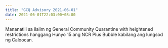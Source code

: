 ```yaml
---
title: "GCQ Advisory 2021-06-01"
date: 2021-06-01T22:03:00+08:00
---
```

Mananatili sa ilalim ng General Community Quarantine with heightened restrictions hanggang Hunyo 15 ang NCR Plus Bubble kabilang ang lungsod ng Caloocan.